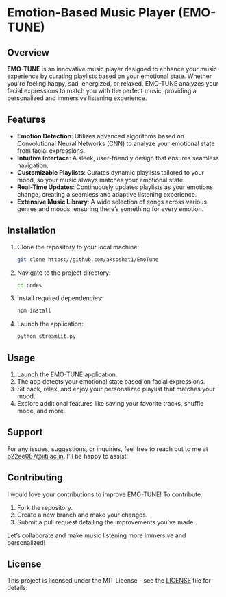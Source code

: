 
# Emotion-Based Music Player (EMO-TUNE)

## Overview

**EMO-TUNE** is an innovative music player designed to enhance your music experience by curating playlists based on your emotional state. Whether you're feeling happy, sad, energized, or relaxed, EMO-TUNE analyzes your facial expressions to match you with the perfect music, providing a personalized and immersive listening experience.

## Features

- **Emotion Detection**: Utilizes advanced algorithms based on Convolutional Neural Networks (CNN) to analyze your emotional state from facial expressions.
- **Intuitive Interface**: A sleek, user-friendly design that ensures seamless navigation.
- **Customizable Playlists**: Curates dynamic playlists tailored to your mood, so your music always matches your emotional state.
- **Real-Time Updates**: Continuously updates playlists as your emotions change, creating a seamless and adaptive listening experience.
- **Extensive Music Library**: A wide selection of songs across various genres and moods, ensuring there’s something for every emotion.

## Installation

1. Clone the repository to your local machine:
   ```bash
   git clone https://github.com/akspshat1/EmoTune
   ```


2. Navigate to the project directory:
   ```bash
   cd codes
   ```

3. Install required dependencies:
   ```bash
   npm install
   ```

4. Launch the application:
   ```bash
   python streamlit.py
   ```

## Usage

1. Launch the EMO-TUNE application.
2. The app detects your emotional state based on facial expressions.
3. Sit back, relax, and enjoy your personalized playlist that matches your mood.
4. Explore additional features like saving your favorite tracks, shuffle mode, and more.

## Support

For any issues, suggestions, or inquiries, feel free to reach out to me at [b22ee087@iitj.ac.in](mailto:b22ee087@iitj.ac.in). I'll be happy to assist!

## Contributing

I would love your contributions to improve EMO-TUNE! To contribute:

1. Fork the repository.
2. Create a new branch and make your changes.
3. Submit a pull request detailing the improvements you’ve made.

Let’s collaborate and make music listening more immersive and personalized!

## License

This project is licensed under the MIT License - see the [LICENSE](LICENSE) file for details.
